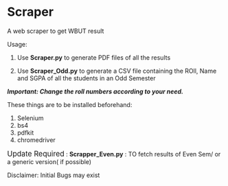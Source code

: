 # Scraper

A web scraper to get WBUT result

Usage: 

1. Use <b>Scraper.py</b> to generate PDF files of  all the results

2. Use <b>Scraper_Odd.py</b> to generate a CSV file containing the ROll, Name and SGPA of all the students in an Odd Semester


<b><i>Important:  Change the roll numbers according to your need.</i></b>

These things are to be installed beforehand:

1. Selenium
2. bs4
3. pdfkit
4. chromedriver

<big>Update Required</big> : <b>Scrapper_Even.py</b> :  TO fetch results of Even Sem/ or a generic version( if possible)

Disclaimer: Initial Bugs may exist

